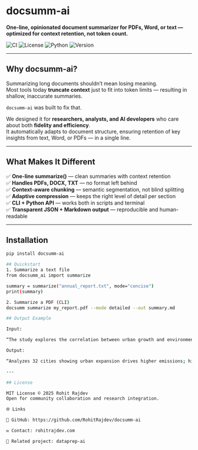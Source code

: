 # docsumm-ai  
**One-line, opinionated document summarizer for PDFs, Word, or text — optimized for context retention, not token count.**

![CI](https://github.com/RohitRajdev/docsumm-ai/actions/workflows/ci.yml/badge.svg)
![License](https://img.shields.io/badge/License-MIT-blue.svg)
![Python](https://img.shields.io/badge/python-3.9%20|%203.10%20|%203.11%20|%203.12-blue)
![Version](https://img.shields.io/badge/version-0.1.0-orange)

---

## Why docsumm-ai?

Summarizing long documents shouldn’t mean losing meaning.  
Most tools today **truncate context** just to fit into token limits — resulting in shallow, inaccurate summaries.

`docsumm-ai` was built to fix that.

We designed it for **researchers, analysts, and AI developers** who care about both **fidelity and efficiency**.  
It automatically adapts to document structure, ensuring retention of key insights from text, Word, or PDFs — in a single line.

---

## What Makes It Different

✅ **One-line summarize()** — clean summaries with context retention  
✅ **Handles PDFs, DOCX, TXT** — no format left behind  
✅ **Context-aware chunking** — semantic segmentation, not blind splitting  
✅ **Adaptive compression** — keeps the right level of detail per section  
✅ **CLI + Python API** — works both in scripts and terminal  
✅ **Transparent JSON + Markdown output** — reproducible and human-readable  

---

## Installation

```bash
pip install docsumm-ai

## Quickstart
1. Summarize a text file
from docsumm_ai import summarize

summary = summarize("annual_report.txt", mode="concise")
print(summary)

2. Summarize a PDF (CLI)
docsumm summarize my_report.pdf --mode detailed --out summary.md

## Output Example

Input:

“The study explores the correlation between urban growth and environmental impact across 32 global cities…”

Output:

“Analyzes 32 cities showing urban expansion drives higher emissions; highlights need for adaptive policies.”

---

## License

MIT License © 2025 Rohit Rajdev
Open for community collaboration and research integration.

🌐 Links

🔗 GitHub: https://github.com/RohitRajdev/docsumm-ai

✉️ Contact: rohitrajdev.com

🧠 Related project: dataprep-ai
